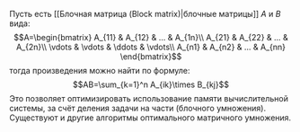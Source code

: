 Пусть есть [[Блочная матрица (Block matrix)|блочные матрицы]] $A$ и $B$ вида:$$A=\begin{bmatrix}  
A_{11} & A_{12} & ... & A_{1n}\\  
A_{21} & A_{22} & ... & A_{2n}\\
\vdots & \vdots & \ddots & \vdots\\
A_{n1} & A_{n2} & ... & A_{nn}
\end{bmatrix}$$тогда произведения можно найти по формуле:$$AB=\sum_{k=1}^n A_{ik}\times B_{kj}$$Это позволяет оптимизировать использование памяти вычислительной системы, за счёт деления задачи на части (блочного умножения). Существуют и другие алгоритмы оптимального матричного умножения.